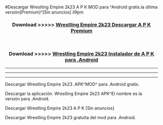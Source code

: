 #Descargar Wrestling Empire 2k23  A P K MOD para ^Android gratis.la última versión[Premium]^[Sin anuncios] il9pm



<div align="center">
<h3>Download >>>>> <a href="https://es-web.web.app/?es= Wrestling Empire 2k23 ">Wrestling Empire 2k23  Descargar A P K Premium</a></h3><br>

<h3>Download >>>>> <a href="https://es-web.web.app/?es= Wrestling Empire 2k23 ">Wrestling Empire 2k23  Instalador de A P K para .Android</a></h3>
</div>


----------------------------------------------------------

----------------------------------------------------------

----------------------------------------------------------

Descargar Wrestling Empire 2k23  .APK^MOD^ para .Android gratis.

Descargar la aplicación. Wrestling Empire 2k23  APK^El nombre es la versión para .Android.

Descargar Wrestling Empire 2k23  A P K [Sin anuncios]

Descargar Wrestling Empire 2k23  gratuita del mod para .Android.